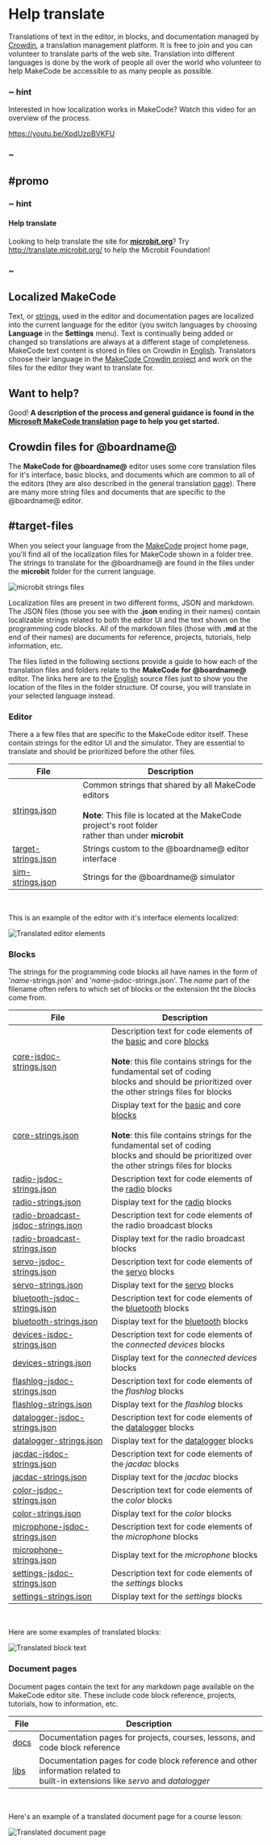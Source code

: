 # Help translate

Translations of text in the editor, in blocks, and documentation managed by [Crowdin](https://crowdin.com/project/makecode), a translation management platform. It is free to join
and you can volunteer to translate parts of the web site. Translation into different languages is done by the work of people all over the world who volunteer to help MakeCode be accessible to as many people as possible.

### ~ hint

Interested in how localization works in MakeCode? Watch this video for an overview of the process.

https://youtu.be/XpdUzpBVKFU

### ~


##  #promo

### ~ hint

#### Help translate

Looking to help translate the site for **[microbit.org](http://microbit.org)**? Try http://translate.microbit.org/ to help the Microbit Foundation!
 
### ~

## Localized MakeCode

Text, or [strings](/types/string), used in the editor and documentation pages are localized into the current language for the editor (you switch languages by choosing **Language** in the **Settings** menu). Text is continually being added or changed so translations are always at a different stage of completeness. MakeCode text content is stored in files on Crowdin in [English](https://crowdin.com/project/makecode/en#). Translators choose their language in the [MakeCode Crowdin project](https://crowdin.com/project/makecode) and work on the files for the editor they want to translate for.

## Want to help?

Good! **A description of the process and general guidance is found in the [Microsoft MakeCode translation](https://makecode.com/translate) page to help you get started.**

## Crowdin files for @boardname@

The **MakeCode for @boardname@** editor uses some core translation files for it's interface, basic blocks, and documents which are common to all of the editors (they are also described in the general translation [page](https://makecode.com/translate)). There are many more string files and documents that are specific to the @boardname@ editor.

##  #target-files

When you select your language from the [MakeCode](https://crowdin.com/project/makecode) project home page, you'll find all of the localization files for MakeCode shown in a folder tree. The strings to translate for the @boardname@ are found in the files under the **microbit** folder for the current language.

![microbit strings files](/static/mb/translate/crowdin-folder.png)

Localization files are present in two different forms, JSON and markdown. The JSON files (those you see with the **.json** ending in their names) contain localizable strings related to both the editor UI and the text shown on the programming code blocks. All of the markdown files (those with **.md** at the end of their names) are documents for reference, projects, tutorials, help information, etc.

The files listed in the following sections provide a guide to how each of the translation files and folders relate to the **MakeCode for @boardname@** editor. The links here are to the [English](https://crowdin.com/project/kindscript/en#) source files just to show you the location of the files in the folder structure. Of course, you will translate in your selected language instead.

### Editor

There a a few files that are specific to the MakeCode editor itself. These contain strings for the editor UI and the simulator. They are essential to translate and should be prioritized before the other files.

| File | Description |
| - | - |
| [strings.json](https://crowdin.com/translate/kindscript/32/en-en) | Common strings that shared by all MakeCode editors<br><br/>**Note**: This file is located at the MakeCode project's root folder<br/>rather than under **microbit** |
| [target-strings.json](https://crowdin.com/translate/kindscript/1922/en-en) | Strings custom to the @boardname@ editor interface |
| [sim-strings.json](https://crowdin.com/translate/makecode/1923/en-en) | Strings for the @boardname@ simulator |
<br/>

This is an example of the editor with it's interface elements localized:

![Translated editor elements](/static/mb/translate/target-strings.jpg)

### Blocks

The strings for the programming code blocks all have names in the form of '_name_-strings.json' and '_name_-jsdoc-strings.json'. The _name_ part of the filename often refers to which set of blocks or the extension tht the blocks come from. 

| File | Description |
| - | - |
| [core-jsdoc-strings.json](https://crowdin.com/translate/kindscript/66/en-en) |  Description text for code elements of the [basic](/reference/basic) and core [blocks](/blocks)<br/><br/>**Note**: this file contains strings for the fundamental set of coding<br/>blocks and should be prioritized over the other strings files for blocks |
| [core-strings.json](https://crowdin.com/translate/kindscript/65/en-en) | Display text for the [basic](/reference/basic) and core [blocks](/reference/blocks)<br/><br/>**Note**: this file contains strings for the fundamental set of coding<br/>blocks and should be prioritized over the other strings files for blocks |
| [radio-jsdoc-strings.json](https://crowdin.com/translate/kindscript/64/en-en) | Description text for code elements of the [radio](/reference/radio) blocks |
| [radio-strings.json](https://crowdin.com/translate/kindscript/63/en-en) | Display text for the [radio](/reference/radio) blocks |
| [radio-broadcast-jsdoc-strings.json](https://crowdin.com/translate/kindscript/5032/en-en) |  Description text for code elements of the radio broadcast blocks |
| [radio-broadcast-strings.json](https://crowdin.com/translate/kindscript/5030/en-en) | Display text for the radio broadcast blocks |
| [servo-jsdoc-strings.json](https://crowdin.com/translate/kindscript/5036/en-en) | Description text for code elements of the [servo](/reference/servos) blocks |
| [servo-strings.json](https://crowdin.com/translate/kindscript/5034/en-ens) | Display text for the [servo](/reference/servos) blocks |
| [bluetooth-jsdoc-strings.json](https://crowdin.com/translate/kindscript/60/en-en) | Description text for code elements of the [bluetooth](/reference/bluetooth) blocks
| [bluetooth-strings.json](https://crowdin.com/translate/kindscript/59/en-en) | Display text for the [bluetooth](/reference/bluetooth) blocks |
| [devices-jsdoc-strings.json](https://crowdin.com/translate/makecode/62/en-en) | Description text for code elements of the _connected devices_ blocks |
| [devices-strings.json](https://crowdin.com/translate/makecode/61/en-en) | Display text for the _connected devices_ blocks |
| [flashlog-jsdoc-strings.json](https://crowdin.com/translate/kindscript/60/en-en) | Description text for code elements of the _flashlog_ blocks |
| [flashlog-strings.json](https://crowdin.com/translate/kindscript/59/en-en) | Display text for the _flashlog_ blocks |
| [datalogger-jsdoc-strings.json](https://crowdin.com/translate/kindscript/11254/en-en) | Description text for code elements of the [datalogger](/reference/datalogger) blocks |
| [datalogger-strings.json](https://crowdin.com/translate/kindscript/11252/en-en) | Display text for the [datalogger](/reference/datalogger) blocks |
| [jacdac-jsdoc-strings.json](https://crowdin.com/translate/kindscript/7862/en-en) | Description text for code elements of the _jacdac_ blocks
| [jacdac-strings.json](https://crowdin.com/translate/kindscript/7860/en-en) | Display text for the _jacdac_ blocks |
| [color-jsdoc-strings.json](https://crowdin.com/translate/kindscript/11836/en-en) | Description text for code elements of the _color_ blocks
| [color-strings.json](https://crowdin.com/translate/kindscript/11834/en-en) | Display text for the _color_ blocks |
| [microphone-jsdoc-strings.json](https://crowdin.com/translate/kindscript/10230/en-en) | Description text for code elements of the _microphone_ blocks
| [microphone-strings.json](https://crowdin.com/translate/kindscript/10228/en-en) | Display text for the _microphone_ blocks |
| [settings-jsdoc-strings.json](https://crowdin.com/translate/kindscript/10872/en-en) | Description text for code elements of the _settings_ blocks
| [settings-strings.json](https://crowdin.com/translate/kindscript/10870/en-en) | Display text for the _settings_ blocks |
<br/>

Here are some examples of translated blocks:

![Translated block text](/static/mb/translate/block-text.jpg)

### Document pages

Document pages contain the text for any markdown page available on the MakeCode editor site. These include code block reference, projects, tutorials, how to information, etc.

| File | Description |
| - | - |
| [docs](https://crowdin.com/translate/kindscript/en#/microbit/docs) | Documentation pages for projects, courses, lessons, and code block reference |
| [libs](https://crowdin.com/translate/kindscript/en#/microbit/libs)  | Documentation pages for code block reference and other information related to <br/> built-in extensions like _servo_ and _datalogger_ |
<br/>

Here's an example of a translated document page for a course lesson:

![Translated document page](/static/mb/translate/doc-page.jpg)

